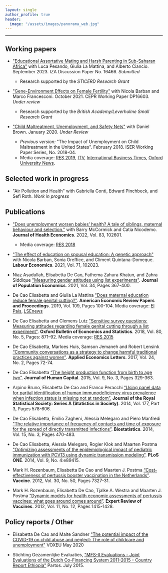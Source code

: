 ```yaml
---
layout: single
author_profile: true
header: 
  image: "/assets/images/panorama_web.jpg"
---
```


---
## Working papers
* ["Educational Assortative Mating and Harsh Parenting in Sub-Saharan Africa"](https://docs.iza.org/dp16466.pdf) with Luca Pesando, Giulia La Mattina, and Alberto Ciancio. September 2023. IZA Discussion Paper No. 16466. _Submitted_
  - Research supported by the _STICERD Research Grant_
  
* ["Gene-Environment Effects on Female Fertility"](https://cepr.org/active/publications/discussion_papers/dp.php?dpno=16603) with Nicola Barban and Marco Francesconi. October 2021. CEPR Working Paper DP16603. _Under review_ 
  - Research supported by the _British Academy/Leverhulme Small Research Grant_

* ["Child Maltreatment, Unemployment, and Safety Nets"](https://papers.ssrn.com/sol3/papers.cfm?abstract_id=3543987) with Daniel Brown. January 2020. _Under Review_
  - _Previous version:_ "The Impact of Unemployment on Child Maltreatment in the United States". February 2018. ISER Working Paper Series, No. 2018-04.
  - Media coverage: [RES 2019](https://www.res.org.uk/resources-page/when-unemployment-leads-to-maltreatment-of-children-new-evidence-from-the-united-states.html), [ITV](http://www.itv.com/news/meridian/update/2017-11-03/oxford-university-finds-unemployment-a-factor-of-child-neglect/), [International Business Times](http://www.ibtimes.co.uk/there-direct-link-between-rises-child-abuse-mass-unemployment-1645687), [Oxford University News](http://www.ox.ac.uk/news/2017-11-02-child-neglect-linked-parental-unemployment).

## Selected work in progress
* "Air Pollution and Health" with Gabriella Conti, Edward Pinchbeck, and Sefi Roth. _Work in progress_


## Publications

* ["Does unemployment worsen babies’ health? A tale of siblings, maternal behaviour and selection."](https://www.sciencedirect.com/science/article/abs/pii/S0167629622000212) with Barry McCormick and Catia Nicodemo. **Journal of Health Economics**. 2022, Vol. 83, 102601.
  - Media coverage: [RES 2018](http://www.res.org.uk/details/mediabrief/10921615/RECESSIONS-HARM-HEALTH-OF-NEWBORNS-Evidence-from-England.html)

* ["The effect of education on spousal education: A genetic approach"](https://drive.google.com/file/d/14XC3Sp_nryHAUwk2OYyegrs9kdkTQWVN/edit) with Nicola Barban, Sonia Oreffice, and Climent Quintana-Domeque. **Labour Economics**. 2021, Vol. 71, 102023.  

* Niaz Asadullah, Elisabetta De Cao, Fathema Zahura Khatun, and Zahra Siddique ["Measuring gender attitudes using list experiments"](https://link.springer.com/article/10.1007/s00148-020-00805-2?wt_mc=Internal.Event.1.SEM.ArticleAuthorOnlineFirst&utm_source=ArticleAuthorOnlineFirst&utm_medium=email&utm_content=AA_en_06082018&ArticleAuthorOnlineFirst_20201007). **Journal of Population Economics**. 2021, Vol. 34, Pages 367-400. 

* De Cao Elisabetta and Giulia La Mattina ["Does maternal education reduce female genital cutting?"](https://www.aeaweb.org/articles?id=10.1257/pandp.20191098). **American Economic Review Papers and Proceedings**. 2019, Vol. 109, Pages 100-104. Media coverage: [El Pais](https://elpais.com/elpais/2019/02/04/planeta_futuro/1549293888_415817.html), [LSEnews](http://www.lse.ac.uk/News/Latest-news-from-LSE/2019/05-May-19/Education-may-not-be-the-solution-to-reducing-female-genital-cutting)

* De Cao Elisabetta and Clemens Lutz ["Sensitive survey questions: Measuring attitudes regarding female genital cutting through a list experiment"](https://onlinelibrary.wiley.com/doi/abs/10.1111/obes.12228). **Oxford Bulletin of Economics and Statistics**. 2018, Vol. 80, No. 5, Pages: 871–92. Media coverage: [RES 2015](http://www.res.org.uk/details/mediabrief/7673411/ETHOPIAN-WOMENS-TRUE-ATTITUDES-TOWARDS-FEMALE-GENITAL-MUTILATION-New-survey-evid.html)

* De Cao Elisabetta, Marloes Huis, Samson Jemaneh and Robert Lensink [“Community conversations as a strategy to change harmful traditional practices against women”](http://www.tandfonline.com/doi/full/10.1080/13504851.2016.1161713). **Applied Economics Letters**. 2017, Vol. 24, No. 2, Pages 72-74. 

* De Cao Elisabetta [“The height production function from birth to age two”](http://www.journals.uchicago.edu/doi/abs/10.1086/682356). **Journal of Human Capital**. 2015, Vol. 9, No. 3, Pages 329-363.

* Arpino Bruno, Elisabetta De Cao and Franco Peracchi [“Using panel data for partial identification of human immunodeficiency virus prevalence when infection status is missing not at random”.](http://onlinelibrary.wiley.com/doi/10.1111/rssa.12027/abstract) **Journal of the Royal Statistical Society: Series A (Statistics in Society)**. 2014, Vol. 177, Part 3, Pages 578-606.

* De Cao Elisabetta, Emilio Zagheni, Alessia Melegaro and Piero Manfredi ["The relative importance of frequency of contacts and time of exposure for the spread of directly transmitted infections”](https://academic.oup.com/biostatistics/article-lookup/doi/10.1093/biostatistics/kxu008). **Biostatistics**. 2014, Vol. 15, No. 3, Pages 470-483.

* De Cao Elisabetta, Alessia Melegaro, Rogier Klok and Maarten Postma ["Optimizing assessments of the epidemiological impact of pediatric immunization with PCV13 using dynamic transmission modeling”](http://journals.plos.org/plosone/article?id=10.1371/journal.pone.0089415). **PLoS ONE**. 2014, Vol. 9, No. 4:e89415.

* Mark H. Rozenbaum, Elisabetta De Cao and Maarten J. Postma [“Cost-effectiveness of pertussis booster vaccination in the Netherlands”](https://linkinghub.elsevier.com/retrieve/pii/S0264-410X(12)00879-1). **Vaccine**. 2012, Vol. 30, No. 50, Pages 7327-31.

* Mark H. Rozenbaum, Elisabetta De Cao, Tjalke A. Westra and Maarten J. Postma [“Dynamic models for health economic assessments of pertussis vaccines: what goes around comes around”](http://www.tandfonline.com/doi/full/10.1586/erv.12.130). **Expert Review of Vaccines**. 2012, Vol. 11, No. 12, Pages 1415-1428. 

## Policy reports / Other

* Elisabetta De Cao and Malte Sandner ["The potential impact of the COVID-19 on child abuse and neglect: The role of childcare and unemployment"](https://voxeu.org/article/potential-impact-covid-19-child-abuse-and-neglect) VOXEU May 2020

* Stichting Gezamenlijke Evaluaties, ["MFS-II Evaluations - Joint Evaluations of the Dutch Co-Financing System 2011-2015 - Country Report Ethiopia"](https://partos.nl/fileadmin/files/Documents/04._Ethiopia_endline_report.pdf) Partos. July 2015.

